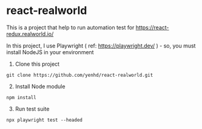 # react-realworld

This is a project that help to run automation test for https://react-redux.realworld.io/

In this project, I use Playwright ( ref: https://playwright.dev/ ) - so, you must install NodeJS in your environment

1. Clone this project
```
git clone https://github.com/yenhd/react-realworld.git
```

2. Install Node module
```
npm install
```

3. Run test suite
```
npx playwright test --headed
```
